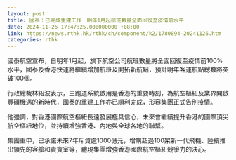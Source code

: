 ```yaml
---
layout: post
title: 國泰：已完成重建工作　明年1月起航班數量全面回復至疫情前水平
date: 2024-11-26 17:47:25.000000000 +08:00
link: https://news.rthk.hk/rthk/ch/component/k2/1780894-20241126.htm
categories: rthk
---
```


國泰航空宣布，自明年1月起，旗下航空公司航班數量將全面回復至疫情前100%水平，國泰及香港快運將繼續增加航班及開拓新航點，預計明年客運航點總數將突破100個。

行政總裁林紹波表示，三跑道系統啟用是香港的重要時刻，為航空樞紐及業界開啟豐碩機遇的新時代，國泰的重建工作亦已順利完成，形容集團正式告別疫情。

他強調，對香港國際航空樞紐長遠發展極具信心，未來會繼續提升香港的國際頂尖航空樞紐地位，並持續增強香港、內地與全球各地的聯繫。

集團重申，已承諾未來7年斥資逾1000億元，增購超過100架新一代飛機、陸續推出領先的客艙和貴賓室等，體現集團增強香港國際航空樞紐競爭力的決心。
